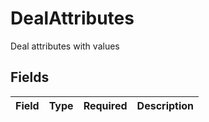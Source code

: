 # DealAttributes

Deal attributes with values


## Fields

| Field       | Type        | Required    | Description |
| ----------- | ----------- | ----------- | ----------- |